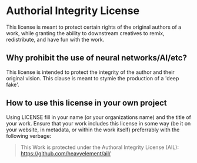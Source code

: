# Authorial Integrity License
This license is meant to protect certain rights of the original authors of a work, while granting the ability to downstream creatives to remix, redistribute, and have fun with the work.

## Why prohibit the use of neural networks/AI/etc?
This license is intended to protect the integrity of the author and their original vision. This clause is meant to stymie the production of a 'deep fake'.

## How to use this license in your own project
Using LICENSE fill in your name (or your organizations name) and the title of your work. Ensure that your work includes this license in some way (be it on your website, in metadata, or within the work itself) preferrably with the following verbage:

> This Work is protected under the Authoral Integrity License (AIL): https://github.com/heavyelement/ail/
